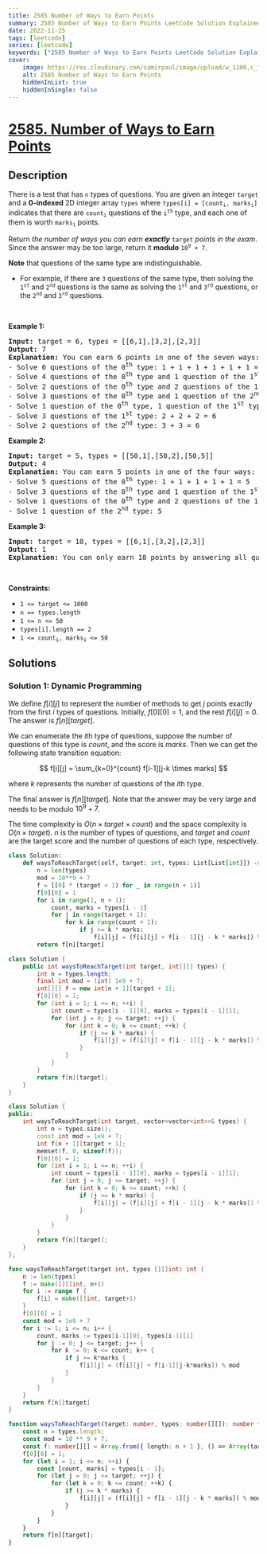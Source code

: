 ```yaml
---
title: 2585 Number of Ways to Earn Points
summary: 2585 Number of Ways to Earn Points LeetCode Solution Explained
date: 2022-11-25
tags: [leetcode]
series: [leetcode]
keywords: ["2585 Number of Ways to Earn Points LeetCode Solution Explained in all languages", "2585 Number of Ways to Earn Points", "LeetCode", "leetcode solution in Python3 C++ Java Go PHP Ruby Swift TypeScript Rust C# JavaScript C", "GeeksforGeeks", "InterviewBit", "Coding Ninjas", "HackerRank", "HackerEarth", "CodeChef", "TopCoder", "AlgoExpert", "freeCodeCamp", "Codeforces", "GitHub", "AtCoder", "Samir Paul"]
cover:
    image: https://res.cloudinary.com/samirpaul/image/upload/w_1100,c_fit,co_rgb:FFFFFF,l_text:Arial_75_bold:2585 Number of Ways to Earn Points - Solution Explained/problem-solving.webp
    alt: 2585 Number of Ways to Earn Points
    hiddenInList: true
    hiddenInSingle: false
---
```



# [2585. Number of Ways to Earn Points](https://leetcode.com/problems/number-of-ways-to-earn-points)


## Description

<p>There is a test that has <code>n</code> types of questions. You are given an integer <code>target</code> and a <strong>0-indexed</strong> 2D integer array <code>types</code> where <code>types[i] = [count<sub>i</sub>, marks<sub>i</sub>]</code> indicates that there are <code>count<sub>i</sub></code> questions of the <code>i<sup>th</sup></code> type, and each one of them is worth <code>marks<sub>i</sub></code> points.</p>

<ul>
</ul>

<p>Return <em>the number of ways you can earn <strong>exactly</strong> </em><code>target</code><em> points in the exam</em>. Since the answer may be too large, return it <strong>modulo</strong> <code>10<sup>9</sup> + 7</code>.</p>

<p><strong>Note</strong> that questions of the same type are indistinguishable.</p>

<ul>
	<li>For example, if there are <code>3</code> questions of the same type, then solving the <code>1<sup>st</sup></code> and <code>2<sup>nd</sup></code> questions is the same as solving the <code>1<sup>st</sup></code> and <code>3<sup>rd</sup></code> questions, or the <code>2<sup>nd</sup></code> and <code>3<sup>rd</sup></code> questions.</li>
</ul>

<p>&nbsp;</p>
<p><strong class="example">Example 1:</strong></p>

<pre>
<strong>Input:</strong> target = 6, types = [[6,1],[3,2],[2,3]]
<strong>Output:</strong> 7
<strong>Explanation:</strong> You can earn 6 points in one of the seven ways:
- Solve 6 questions of the 0<sup>th</sup> type: 1 + 1 + 1 + 1 + 1 + 1 = 6
- Solve 4 questions of the 0<sup>th</sup> type and 1 question of the 1<sup>st</sup> type: 1 + 1 + 1 + 1 + 2 = 6
- Solve 2 questions of the 0<sup>th</sup> type and 2 questions of the 1<sup>st</sup> type: 1 + 1 + 2 + 2 = 6
- Solve 3 questions of the 0<sup>th</sup> type and 1 question of the 2<sup>nd</sup> type: 1 + 1 + 1 + 3 = 6
- Solve 1 question of the 0<sup>th</sup> type, 1 question of the 1<sup>st</sup> type and 1 question of the 2<sup>nd</sup> type: 1 + 2 + 3 = 6
- Solve 3 questions of the 1<sup>st</sup> type: 2 + 2 + 2 = 6
- Solve 2 questions of the 2<sup>nd</sup> type: 3 + 3 = 6
</pre>

<p><strong class="example">Example 2:</strong></p>

<pre>
<strong>Input:</strong> target = 5, types = [[50,1],[50,2],[50,5]]
<strong>Output:</strong> 4
<strong>Explanation:</strong> You can earn 5 points in one of the four ways:
- Solve 5 questions of the 0<sup>th</sup> type: 1 + 1 + 1 + 1 + 1 = 5
- Solve 3 questions of the 0<sup>th</sup> type and 1 question of the 1<sup>st</sup> type: 1 + 1 + 1 + 2 = 5
- Solve 1 questions of the 0<sup>th</sup> type and 2 questions of the 1<sup>st</sup> type: 1 + 2 + 2 = 5
- Solve 1 question of the 2<sup>nd</sup> type: 5
</pre>

<p><strong class="example">Example 3:</strong></p>

<pre>
<strong>Input:</strong> target = 18, types = [[6,1],[3,2],[2,3]]
<strong>Output:</strong> 1
<strong>Explanation:</strong> You can only earn 18 points by answering all questions.
</pre>

<p>&nbsp;</p>
<p><strong>Constraints:</strong></p>

<ul>
	<li><code>1 &lt;= target &lt;= 1000</code></li>
	<li><code>n == types.length</code></li>
	<li><code>1 &lt;= n &lt;= 50</code></li>
	<li><code>types[i].length == 2</code></li>
	<li><code>1 &lt;= count<sub>i</sub>, marks<sub>i</sub> &lt;= 50</code></li>
</ul>

## Solutions

### Solution 1: Dynamic Programming

We define $f[i][j]$ to represent the number of methods to get $j$ points exactly from the first $i$ types of questions. Initially, $f[0][0] = 1$, and the rest $f[i][j] = 0$. The answer is $f[n][target]$.

We can enumerate the $i$th type of questions, suppose the number of questions of this type is $count$, and the score is $marks$. Then we can get the following state transition equation:

$$
f[i][j] = \sum_{k=0}^{count} f[i-1][j-k \times marks]
$$

where $k$ represents the number of questions of the $i$th type.

The final answer is $f[n][target]$. Note that the answer may be very large and needs to be modulo $10^9 + 7$.

The time complexity is $O(n \times target \times count)$ and the space complexity is $O(n \times target)$. $n$ is the number of types of questions, and $target$ and $count$ are the target score and the number of questions of each type, respectively.

<!-- tabs:start -->

```python
class Solution:
    def waysToReachTarget(self, target: int, types: List[List[int]]) -> int:
        n = len(types)
        mod = 10**9 + 7
        f = [[0] * (target + 1) for _ in range(n + 1)]
        f[0][0] = 1
        for i in range(1, n + 1):
            count, marks = types[i - 1]
            for j in range(target + 1):
                for k in range(count + 1):
                    if j >= k * marks:
                        f[i][j] = (f[i][j] + f[i - 1][j - k * marks]) % mod
        return f[n][target]
```

```java
class Solution {
    public int waysToReachTarget(int target, int[][] types) {
        int n = types.length;
        final int mod = (int) 1e9 + 7;
        int[][] f = new int[n + 1][target + 1];
        f[0][0] = 1;
        for (int i = 1; i <= n; ++i) {
            int count = types[i - 1][0], marks = types[i - 1][1];
            for (int j = 0; j <= target; ++j) {
                for (int k = 0; k <= count; ++k) {
                    if (j >= k * marks) {
                        f[i][j] = (f[i][j] + f[i - 1][j - k * marks]) % mod;
                    }
                }
            }
        }
        return f[n][target];
    }
}
```

```cpp
class Solution {
public:
    int waysToReachTarget(int target, vector<vector<int>>& types) {
        int n = types.size();
        const int mod = 1e9 + 7;
        int f[n + 1][target + 1];
        memset(f, 0, sizeof(f));
        f[0][0] = 1;
        for (int i = 1; i <= n; ++i) {
            int count = types[i - 1][0], marks = types[i - 1][1];
            for (int j = 0; j <= target; ++j) {
                for (int k = 0; k <= count; ++k) {
                    if (j >= k * marks) {
                        f[i][j] = (f[i][j] + f[i - 1][j - k * marks]) % mod;
                    }
                }
            }
        }
        return f[n][target];
    }
};
```

```go
func waysToReachTarget(target int, types [][]int) int {
	n := len(types)
	f := make([][]int, n+1)
	for i := range f {
		f[i] = make([]int, target+1)
	}
	f[0][0] = 1
	const mod = 1e9 + 7
	for i := 1; i <= n; i++ {
		count, marks := types[i-1][0], types[i-1][1]
		for j := 0; j <= target; j++ {
			for k := 0; k <= count; k++ {
				if j >= k*marks {
					f[i][j] = (f[i][j] + f[i-1][j-k*marks]) % mod
				}
			}
		}
	}
	return f[n][target]
}
```

```ts
function waysToReachTarget(target: number, types: number[][]): number {
    const n = types.length;
    const mod = 10 ** 9 + 7;
    const f: number[][] = Array.from({ length: n + 1 }, () => Array(target + 1).fill(0));
    f[0][0] = 1;
    for (let i = 1; i <= n; ++i) {
        const [count, marks] = types[i - 1];
        for (let j = 0; j <= target; ++j) {
            for (let k = 0; k <= count; ++k) {
                if (j >= k * marks) {
                    f[i][j] = (f[i][j] + f[i - 1][j - k * marks]) % mod;
                }
            }
        }
    }
    return f[n][target];
}
```

<!-- tabs:end -->

<!-- end -->
